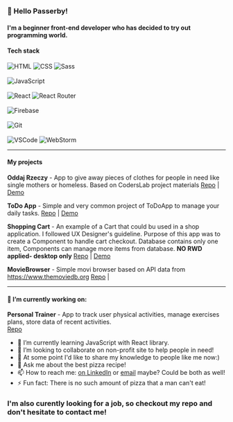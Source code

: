 ### :wave: Hello Passerby!

#### I'm a beginner front-end developer who has decided to try out programming world. 

#### Tech stack

<div>
    <img alt="HTML" src="https://img.shields.io/badge/HTML-orange?logo=html5&logoColor=white&style=flat"/>
    <img alt="CSS" src="https://img.shields.io/badge/CSS-blue?logo=css3&style=flat"/>
    <img alt='Sass' src="https://img.shields.io/badge/Sass-pink?logo=sass&logoColor=white&style=flat"/>
</div>
<br/>
<div>
    <img alt="JavaScript" src="https://img.shields.io/badge/JavaScript-yellow?logo=javascript&logoColor=white&style=flat"/>
</div>
<br/>
<div>
    <img alt="React" src="https://img.shields.io/badge/React-black?logo=react&logoColor=white&style=flat"/>
    <img alt="React Router" src="https://img.shields.io/badge/ReactRouter-black?logo=React-Router&logoColor=white&style=flat"/>
</div>
<br/>
<div>
    <img alt="Firebase" src="https://img.shields.io/badge/Firebase-orange?logo=firebase&logoColor=white&style=flat"/>
</div>
<br/>
<div>
    <img alt="Git" src="https://img.shields.io/badge/Git-red?logo=git&logoColor=white&style=flat"/>
</div>
<br/>
<div>
    <img alt="VSCode" src="https://img.shields.io/badge/VS Code-blue?logo=Visual-Studio-Code&logoColor=white&style=flat"/>
    <img alt="WebStorm" src="https://img.shields.io/badge/WebStorm-black?logo=webstorm&logoColor=white&style=flat"/>
</div>
<hr/>

#### My projects
 <b>Oddaj Rzeczy</b> - App to give away pieces of clothes for people in need like single mothers or
 homeless. Based on CodersLab project materials
 <a href="https://github.com/kamildomagalski/OddajRzeczy">Repo</a> | <a href="https://oddajrzeczy-66300.web.app/">Demo</a>

 <b>ToDo App</b> - Simple and very common project of ToDoApp to manage your daily tasks.
 <a href="https://github.com/kamildomagalski/OddajRzeczy">Repo</a> | <a href="https://oddajrzeczy-66300.web.app/">Demo</a>

 <b>Shopping Cart</b> - An example of a Cart that could bu used in a shop application. 
 I followed UX Designer's guideline. Purpose of this app was to create a Component to handle cart checkout. 
 Database contains only one item, Components can manage more items from database.
 <b>NO RWD applied- desktop only</b>
 <a href="https://github.com/kamildomagalski/shopping_cart">Repo</a> | <a href="https://shopping-cart-7c93b.web.app/">Demo</a>
 
 <b>MovieBrowser</b> - Simple movi browser based on API data from https://www.themoviedb.org
 <a href="https://github.com/kamildomagalski/MovieBrowser">Repo</a> |
<hr/>

#### 🔭 I’m currently working on:
<b>Personal Trainer</b> - App to track user physical activities, manage exercises plans, store data of recent
activities.  
<a href="https://github.com/kamildomagalski/PersonalTrainer">Repo</a>
<br/>



- 🌱 I’m currently learning JavaScript with React library.
- 👯 I’m looking to collaborate on non-profit site to help people in need!
- :school: At some point I'd like to share my knowledge to people like me now:) 
- 💬 Ask me about the best pizza recipe!
- 📫 How to reach me: [on LinkedIn](https://www.linkedin.com/in/kamil-domagalski/) or [email](kdbrasi360@gmail.com) maybe? Could be both as well!
- ⚡ Fun fact: There is no such amount of pizza that a man can't eat!



### I'm also curently looking for a job, so checkout my repo and don't hesitate to contact me!

